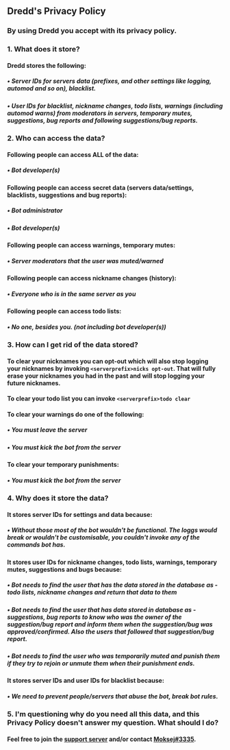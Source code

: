 ## Dredd's Privacy Policy

### By using Dredd you accept with its privacy policy. 

### 1. What does it store?
#### Dredd stores the following: 
##### • Server IDs for servers data (prefixes, and other settings like logging, automod and so on), blacklist.
##### • User IDs for blacklist, nickname changes, todo lists, warnings (including automod warns) from moderators in servers, temporary mutes, suggestions, bug reports and following suggestions/bug reports.

### 2. Who can access the data?
#### Following people can access ALL of the data:
##### • Bot developer(s)
#### Following people can access secret data (servers data/settings, blacklists, suggestions and bug reports):
##### • Bot administrator
##### • Bot developer(s)
#### Following people can access warnings, temporary mutes:
##### • Server moderators that the user was muted/warned
#### Following people can access nickname changes (history):
##### • Everyone who is in the same server as you
#### Following people can access todo lists:
##### • No one, besides you. (not including bot developer(s))

### 3. How can I get rid of the data stored?
#### To clear your nicknames you can opt-out which will also stop logging your nicknames by invoking `<serverprefix>nicks opt-out`. That will fully erase your nicknames you had in the past and will stop logging your future nicknames.
#### To clear your todo list you can invoke `<serverprefix>todo clear`
#### To clear your warnings do one of the following:
##### • You must leave the server
##### • You must kick the bot from the server
#### To clear your temporary punishments:
##### • You must kick the bot from the server

### 4. Why does it store the data?
#### It stores server IDs for settings and data because:
##### • Without those most of the bot wouldn't be functional. The loggs would break or wouldn't be customisable, you couldn't invoke any of the commands bot has.
#### It stores user IDs for nickname changes, todo lists, warnings, temporary mutes, suggestions and bugs because:
##### • Bot needs to find the user that has the data stored in the database as - todo lists, nickname changes and return that data to them
##### • Bot needs to find the user that has data stored in database as - suggestions, bug reports to know who was the owner of the suggestion/bug report and inform them when the suggestion/bug was approved/confirmed. Also the users that followed that suggestion/bug report.
##### • Bot needs to find the user who was temporarily muted and punish them if they try to rejoin or unmute them when their punishment ends.
#### It stores server IDs and user IDs for blacklist because:
##### • We need to prevent people/servers that abuse the bot, break bot rules.

### 5. I'm questioning why do you need all this data, and this Privacy Policy doesn't answer my question. What should I do?
#### Feel free to join the [support server](https://discord.gg/f3MaASW) and/or contact [Moksej#3335](https://discord.com/channels/@me/345457928972533773).
